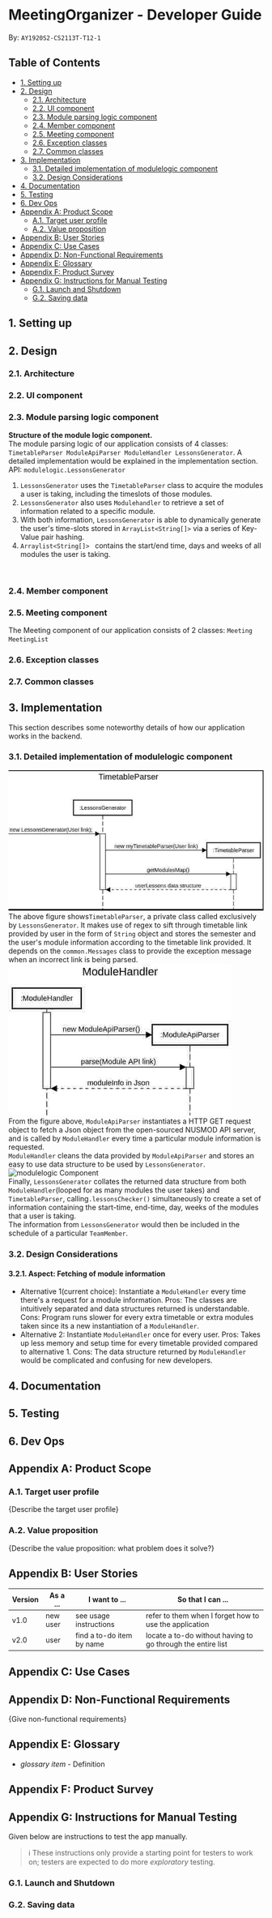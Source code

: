 # MeetingOrganizer - Developer Guide
By: `AY1920S2-CS2113T-T12-1`

## Table of Contents
* [1. Setting up](#1-setting-up)
* [2. Design](#2-design)
	* [2.1. Architecture](#21-architecture)
	* [2.2. UI component](#22-ui-component)
	* [2.3. Module parsing logic component](#23-module-parsing-logic-component)
	* [2.4. Member component](#24-member-component)
	* [2.5. Meeting component](#25-meeting-component)
	* [2.6. Exception classes](#26-exception-classes)
	* [2.7. Common classes](#27-common-classes)
* [3. Implementation](#3-implementation)
	* [3.1. Detailed implementation of modulelogic component](#31-detailed-implementation-of-modulelogic-component)
	* [3.2. Design Considerations](#32-design-considerations)
* [4. Documentation](#4-documentation)
* [5. Testing](#5-testing)
* [6. Dev Ops](#6-dev-ops)
* [Appendix A: Product Scope](#appendix-a-product-scope)
	* [A.1. Target user profile](#a1-target-user-profile)
	* [A.2. Value proposition](#a2-value-proposition)
* [Appendix B: User Stories](#appendix-b-user-stories)
* [Appendix C: Use Cases](#appendix-c-use-cases)
* [Appendix D: Non-Functional Requirements](#appendix-d-non-functional-requirements)
* [Appendix E: Glossary](#appendix-e-glossary)
* [Appendix F: Product Survey](#appendix-f-product-survey)
* [Appendix G: Instructions for Manual Testing](#appendix-g-instructions-for-manual-testing)
	* [G.1. Launch and Shutdown](#g1-launch-and-shutdown)
	* [G.2. Saving data](#g2-saving-data)

## 1. Setting up

## 2. Design

### 2.1. Architecture

### 2.2. UI component

### 2.3. Module parsing logic component
**Structure of the module logic component.**
<br>
The module parsing logic of our application consists of 4 classes: ```TimetableParser ModuleApiParser ModuleHandler LessonsGenerator```.
A detailed implementation would be explained in the implementation section.
<br>
 API: ```modulelogic.LessonsGenerator```
<br>
1. ```LessonsGenerator``` uses the ```TimetableParser``` class to acquire the modules a user is taking, including the timeslots of those modules.
2. ```LessonsGenerator``` also uses ```Modulehandler``` to retrieve a set of information related to a specific module.
3. With both information, ```LessonsGenerator``` is able to dynamically generate the user's time-slots stored in ```ArrayList<String[]>``` via a series of Key-Value pair hashing.
4. ```Arraylist<String[]> ``` contains the start/end time, days and weeks of all modules the user is taking.
<br>

### 2.4. Member component

### 2.5. Meeting component
The Meeting component of our application consists of 2 classes: ```Meeting MeetingList```
<br>

### 2.6. Exception classes

### 2.7. Common classes


## 3. Implementation
This section describes some noteworthy details of how our application works in the backend.
### 3.1. Detailed implementation of modulelogic component
![modulelogic Component](images/TimetableParser.png)<br>
The above figure shows```TimetableParser```, a private class called exclusively by ```LessonsGenerator```. It makes use of regex to sift through timetable link provided by user in the form of ```String``` object and stores
the semester and the user's module information according to the timetable link provided. It depends on the ```common.Messages``` class to provide the exception message when an incorrect link is being parsed.<br>
![modulelogic Component](images/ModuleHandler.jpg)<br>
 From the figure above, ```ModuleApiParser``` instantiates a HTTP GET request object to fetch a Json object from the open-sourced NUSMOD API server, and is called by ```ModuleHandler``` every time a particular module information is requested.
 <br>
```ModuleHandler``` cleans the data provided by ```ModuleApiParser``` and stores an easy to use data structure to be used by ```LessonsGenerator```.
![modulelogic Component](images/LessonsGenerator.jpg)<br>
 Finally, ```LessonsGenerator``` collates the returned data structure from both ```ModuleHandler```(looped for as many modules the user takes) and ```TimetableParser```, calling```.lessonsChecker()``` simultaneously to create a set of information containing the start-time, end-time, day, weeks of the modules that a user is taking.
 <br>
 The information from ```LessonsGenerator``` would then be included in the schedule of a particular ```TeamMember```.
### 3.2. Design Considerations
#### 3.2.1. Aspect: Fetching of module information
* Alternative 1(current choice): Instantiate a ```ModuleHandler``` every time there's a request for a module information.
Pros: The classes are intuitively separated and data structures returned is understandable.
Cons: Program runs slower for every extra timetable or extra modules taken since its a new instantiation of a ```ModuleHandler```.
* Alternative 2: Instantiate ```ModuleHandler``` once for every user. 
Pros: Takes up less memory and setup time for every timetable provided compared to alternative 1.
Cons: The data structure returned by ```ModuleHandler``` would be complicated and confusing for new developers.

## 4. Documentation

## 5. Testing

## 6. Dev Ops

## Appendix A: Product Scope
### A.1. Target user profile

{Describe the target user profile}

### A.2. Value proposition

{Describe the value proposition: what problem does it solve?}

## Appendix B: User Stories

|Version| As a ... | I want to ... | So that I can ...|
|--------|----------|---------------|------------------|
|v1.0|new user|see usage instructions|refer to them when I forget how to use the application|
|v2.0|user|find a to-do item by name|locate a to-do without having to go through the entire list|

## Appendix C: Use Cases

## Appendix D: Non-Functional Requirements

{Give non-functional requirements}

## Appendix E: Glossary

* *glossary item* - Definition

## Appendix F: Product Survey

## Appendix G: Instructions for Manual Testing

Given below are instructions to test the app manually.

> :information_source: These instructions only provide a starting point for testers to work on; testers are expected to do more _exploratory_ testing. 

### G.1. Launch and Shutdown

### G.2. Saving data
